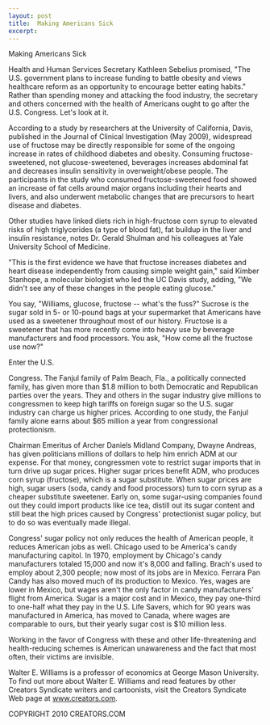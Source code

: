```yaml
---
layout: post
title:  Making Americans Sick
excerpt:
---
```


Making Americans Sick



Health and Human Services Secretary Kathleen Sebelius promised, "The U.S. government plans to increase funding to battle obesity and views healthcare reform as an opportunity to encourage better eating habits." Rather than spending money and attacking the food industry, the secretary and others concerned with the health of Americans ought to go after the U.S. Congress. Let's look at it.

According to a study by researchers at the University of California, Davis, published in the Journal of Clinical Investigation (May 2009), widespread use of fructose may be directly responsible for some of the ongoing increase in rates of childhood diabetes and obesity. Consuming fructose-sweetened, not glucose-sweetened, beverages increases abdominal fat and decreases insulin sensitivity in overweight/obese people. The participants in the study who consumed fructose-sweetened food showed an increase of fat cells around major organs including their hearts and livers, and also underwent metabolic changes that are precursors to heart disease and diabetes. 

Other studies have linked diets rich in high-fructose corn syrup to elevated risks of high triglycerides (a type of blood fat), fat buildup in the liver and insulin resistance, notes Dr. Gerald Shulman and his colleagues at Yale University School of Medicine. 

"This is the first evidence we have that fructose increases diabetes and heart disease independently from causing simple weight gain," said Kimber Stanhope, a molecular biologist who led the UC Davis study, adding, "We didn't see any of these changes in the people eating glucose."

You say, "Williams, glucose, fructose -- what's the fuss?" Sucrose is the sugar sold in 5- or 10-pound bags at your supermarket that Americans have used as a sweetener throughout most of our history. Fructose is a sweetener that has more recently come into heavy use by beverage manufacturers and food processors. You ask, "How come all the fructose use now?"

Enter the U.S.

 Congress. The Fanjul family of Palm Beach, Fla., a politically connected family, has given more than $1.8 million to both Democratic and Republican parties over the years. They and others in the sugar industry give millions to congressmen to keep high tariffs on foreign sugar so the U.S. sugar industry can charge us higher prices. According to one study, the Fanjul family alone earns about $65 million a year from congressional protectionism.

Chairman Emeritus of Archer Daniels Midland Company, Dwayne Andreas, has given politicians millions of dollars to help him enrich ADM at our expense. For that money, congressmen vote to restrict sugar imports that in turn drive up sugar prices. Higher sugar prices benefit ADM, who produces corn syrup (fructose), which is a sugar substitute. When sugar prices are high, sugar users (soda, candy and food processors) turn to corn syrup as a cheaper substitute sweetener. Early on, some sugar-using companies found out they could import products like ice tea, distill out its sugar content and still beat the high prices caused by Congress' protectionist sugar policy, but to do so was eventually made illegal.

Congress' sugar policy not only reduces the health of American people, it reduces American jobs as well. Chicago used to be America's candy manufacturing capitol. In 1970, employment by Chicago's candy manufacturers totaled 15,000 and now it's 8,000 and falling. Brach's used to employ about 2,300 people; now most of its jobs are in Mexico. Ferrara Pan Candy has also moved much of its production to Mexico. Yes, wages are lower in Mexico, but wages aren't the only factor in candy manufacturers' flight from America. Sugar is a major cost and in Mexico, they pay one-third to one-half what they pay in the U.S. Life Savers, which for 90 years was manufactured in America, has moved to Canada, where wages are comparable to ours, but their yearly sugar cost is $10 million less.

Working in the favor of Congress with these and other life-threatening and health-reducing schemes is American unawareness and the fact that most often, their victims are invisible.

Walter E. Williams is a professor of economics at George Mason University. To find out more about Walter E. Williams and read features by other Creators Syndicate writers and cartoonists, visit the Creators Syndicate Web page at www.creators.com.

COPYRIGHT 2010 CREATORS.COM 
